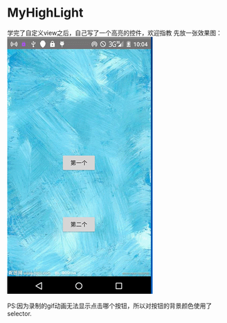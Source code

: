 # MyHighLight
学完了自定义view之后，自己写了一个高亮的控件，欢迎指教
先放一张效果图：
![效果展示图](https://github.com/fengxiaobing/MyHighLight/blob/master/show.gif)

PS:因为录制的gif动画无法显示点击哪个按钮，所以对按钮的背景颜色使用了selector.

